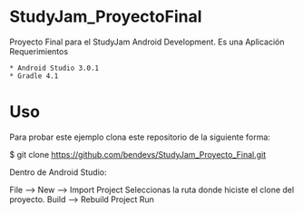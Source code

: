 # StudyJam_ProyectoFinal
Proyecto Final para el StudyJam Android Development. Es una Aplicación
Requerimientos

    * Android Studio 3.0.1
    * Gradle 4.1

# Uso

Para probar este ejemplo clona este repositorio de la siguiente forma:

$ git clone https://github.com/bendevs/StudyJam_Proyecto_Final.git

Dentro de Android Studio:

File --> New --> Import Project Seleccionas la ruta donde hiciste el clone del proyecto. 
Build --> Rebuild Project 
Run
